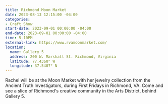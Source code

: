 ```yaml
---
title: Richmond Moon Market
date: 2023-08-13 12:15:00 -04:00
categories:
- Craft Show
start-date: 2023-09-01 00:00:00 -04:00
end-date: 2023-09-01 00:00:00 -04:00
time: 5-10PM
external-link: https://www.rvamoonmarket.com/
location:
  name: Gallery 5
  address: 200 W. Marshall St. Richmond, Virginia
  latitude: 77.4360° W
  longitude: 37.5407° N
---
```


Rachel will be at the Moon Market with her jewelry collection from the Ancient Truth Investigators, during First Fridays in Richmond, VA. Come and see a slice of Richmond's creative community in the Arts District, behind Gallery 5. 